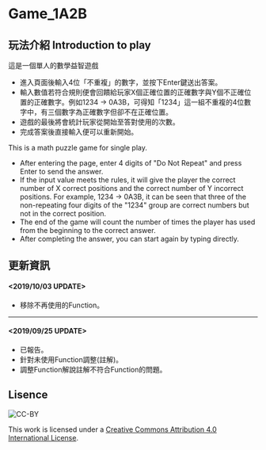 ﻿# Game_1A2B
## 玩法介紹 Introduction to play
這是一個單人的數學益智遊戲
 
* 進入頁面後輸入4位「不重複」的數字，並按下Enter鍵送出答案。 
* 輸入數值若符合規則便會回饋給玩家X個正確位置的正確數字與Y個不正確位置的正確數字。例如1234 → 0A3B，可得知「1234」這一組不重複的4位數字中，有三個數字為正確數字但卻不在正確位置。
* 遊戲的最後將會統計玩家從開始至答對使用的次數。
* 完成答案後直接輸入便可以重新開始。

This is a math puzzle game for single play.

* After entering the page, enter 4 digits of "Do Not Repeat" and press Enter to send the answer.
* If the input value meets the rules, it will give the player the correct number of X correct positions and the correct number of Y incorrect positions. For example, 1234 → 0A3B, it can be seen that three of the non-repeating four digits of the "1234" group are correct numbers but not in the correct position.
* The end of the game will count the number of times the player has used from the beginning to the correct answer.
* After completing the answer, you can start again by typing directly.
  
## 更新資訊
#### <2019/10/03 UPDATE>
* 移除不再使用的Function。
----
#### <2019/09/25 UPDATE>
* 已報告。
* 針對未使用Function調整(註解)。
* 調整Function解說註解不符合Function的問題。

## Lisence
![CC-BY](https://i.creativecommons.org/l/by/4.0/88x31.png)

This work is licensed under a [Creative Commons Attribution 4.0 International License](http://creativecommons.org/licenses/by/4.0/).